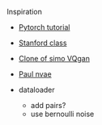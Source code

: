 Inspiration
- [Pytorch tutorial](https://github.com/pytorch/examples/blob/main/vae/main.py)
- [Stanford class](https://github.com/scpd-proed/XCS236-PS2/blob/main/src/submission/models/vae.py)
- [Clone of simo VQgan](https://github.com/cloneofsimo/vqgan-training/blob/main/ae.py)
- [Paul nvae](https://github.com/pauldb89/ml/blob/master/nvae/model.py)

- dataloader
  - add pairs?
  - use bernoulli noise
 

